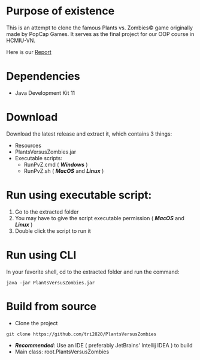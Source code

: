 # Purpose of existence
This is an attempt to clone the famous Plants vs. Zombies© game originally made by PopCap Games. 
It serves as the final project for our OOP course in HCMIU-VN.

Here is our [Report](https://docs.google.com/document/d/1Src5BXNvXIZybXCgHOXdgkhZydsWLsfJvVyEws8_SJ0/edit?usp=sharing)

# Dependencies
- Java Development Kit 11

# Download
Download the latest release and extract it, which contains 3 things:
* Resources
* PlantsVersusZombies.jar
* Executable scripts:
    * RunPvZ.cmd ( ***Windows*** ) 
    * RunPvZ.sh ( ***MacOS*** and ***Linux*** ) 

# Run using executable script:
1. Go to the extracted folder
2. You may have to give the script executable permission ( ***MacOS*** and ***Linux*** )
3. Double click the script to run it


# Run using CLI
In your favorite shell, cd to the extracted folder and run the command:
```
java -jar PlantsVersusZombies.jar 
```

# Build from source
* Clone the project
```
git clone https://github.com/tri2820/PlantsVersusZombies
```
* ***Recommended***: Use an IDE ( preferably JetBrains' Intellij IDEA ) to build
* Main class: root.PlantsVersusZombies
